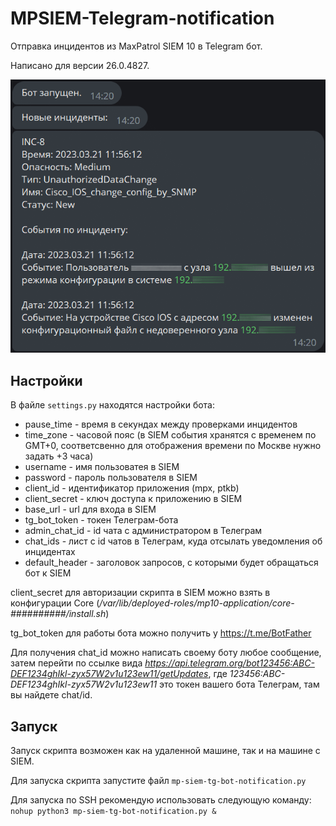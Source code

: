 # MPSIEM-Telegram-notification

Отправка инцидентов из MaxPatrol SIEM 10 в Telegram бот.

Написано для версии 26.0.4827.

![alt text](https://github.com/SanyaClaus/MPSIEM-Telegram-notification/blob/main/preview.png?raw=true)

## Настройки

В файле ```settings.py``` находятся настройки бота:

- pause_time - время в секундах между проверками инцидентов
- time_zone - часовой пояс (в SIEM события хранятся с временем по GMT+0, соответсвенно для отображения времени по Москве нужно задать +3 часа)
- username - имя пользоватея в SIEM
- password - пароль пользователя в SIEM
- client_id - идентификатор приложения (mpx, ptkb)
- client_secret - ключ доступа к приложению в SIEM
- base_url - url для входа в SIEM
- tg_bot_token - токен Телеграм-бота
- admin_chat_id - id чата с администратором в Телеграм
- chat_ids - лист с id чатов в Телеграм, куда отсылать уведомления об инцидентах
- default_header - заголовок запросов, с которыми будет обращаться бот к SIEM


client_secret для авторизации скрипта в SIEM можно взять в конфигурации Core (*/var/lib/deployed-roles/mp10-application/core-##########/install.sh*)

tg_bot_token для работы бота можно получить у https://t.me/BotFather

Для получения chat_id можно написать своему боту любое сообщение, затем перейти по ссылке вида *https://api.telegram.org/bot123456:ABC-DEF1234ghIkl-zyx57W2v1u123ew11/getUpdates*, где *123456:ABC-DEF1234ghIkl-zyx57W2v1u123ew11* это токен вашего бота Телеграм, там вы найдете chat/id.

## Запуск

Запуск скрипта возможен как на удаленной машине, так и на машине с SIEM.

Для запуска скрипта запустите файл ```mp-siem-tg-bot-notification.py```

Для запуска по SSH рекомендую использовать следующую команду: 
```nohup python3 mp-siem-tg-bot-notification.py &```

